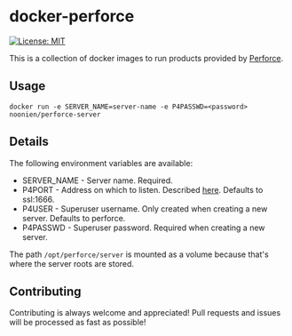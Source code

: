docker-perforce
===============
[![License: MIT](http://img.shields.io/badge/license-MIT-blue.svg?style=flat-square)](LICENSE)

This is a collection of docker images to run products provided by [Perforce](http://www.perforce.com/).

Usage
-----

    docker run -e SERVER_NAME=server-name -e P4PASSWD=<password> noonien/perforce-server

Details
-------
The following environment variables are available:

  - SERVER_NAME - Server name. Required.
  - P4PORT - Address on which to listen. Described [here](http://www.perforce.com/perforce/doc.current/manuals/cmdref/P4PORT.html). Defaults to ssl:1666.
  - P4USER - Superuser username. Only created when creating a new server. Defaults to perforce.
  - P4PASSWD - Superuser password. Required when creating a new server.

The path `/opt/perforce/server` is mounted as a volume because that's where the server roots are stored.

Contributing
------------
Contributing is always welcome and appreciated! Pull requests and issues will
be processed as fast as possible!
